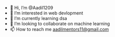 - 👋 Hi, I’m @Aadil1209
- 👀 I’m interested in web devlopment
- 🌱 I’m currently learning  dsa
- 💞️ I’m looking to collaborate on machine learning
- 📫 How to reach me aadilmentors11@gmail.com

<!---
Aadil1209/Aadil1209 is a ✨ special ✨ repository because its `README.md` (this file) appears on your GitHub profile.
You can click the Preview link to take a look at your changes.
--->
